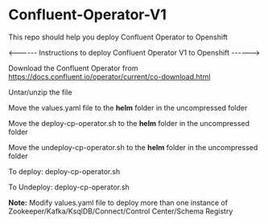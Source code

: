 # Confluent-Operator-V1
This repo should help you deploy Confluent Operator to Openshift


<------ Instructions to deploy Confluent Operator V1 to Openshift ------>


Download the Confluent Operator from https://docs.confluent.io/operator/current/co-download.html


Untar/unzip the file


Move the values.yaml file to the **helm** folder in the uncompressed folder


Move the deploy-cp-operator.sh to the **helm** folder in the uncompressed folder


Move the undeploy-cp-operator.sh to the **helm** folder in the uncompressed folder


To deploy: deploy-cp-operator.sh


To Undeploy: deploy-cp-operator.sh

**Note:** Modify values.yaml file to deploy more than one instance of Zookeeper/Kafka/KsqlDB/Connect/Control Center/Schema Registry

